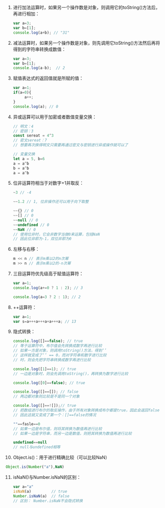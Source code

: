 1. 进行加法运算时，如果另一个操作数是对象，则调用它的toString()方法后，再进行相加：

   ``` js
   var a=3;
   var b=[1];
   console.log(a+b); // "31"
   ```

2. 减法运算时，如果另一个操作数是对象，则先调用它toString()方法然后再将得到的字符串转换成数值：

   ``` js
   var a=3;
   var b=[1];
   console.log(a-b);  // 2
   ```

3. 赋值表达式的返回值就是所赋的值：

   ``` js
   var a=1;
   if(a=0){
        a++;
   }
   console.log(a); // 0
   ```

4. 异或运算可以用于加密或者数值变量交换：

   ``` js
   // 明文：4
   // 密钥：3
   const sereat = 4^3
   // 密文sereat：7
   // 想要再次换得明文只需要再通过密文与密钥进行异或操作就可以了
   
   // 变量交换
   let a = 5, b=6
   a = a^b
   b = a^b
   a = a^b
   ```

5. 位非运算符相当于对数字+1并取反：

   ``` js
   ~3 // -4
   
   ~~1.2 // 1, 位非操作还可以用于向下取整
   
   ~~{} // 0
   ~~[] // 0
   ~~null // 0
   ~~undefined // 0
   ~~NaN // 0          
   // 使用位非时，它会非数字当做0来运算，包括NaN
   // 因此位非即为-1，双位非即为0
   ```

6. 左移与右移：

   ``` js
   m << n // 表示m乘以2的n次幂
   m >> n // 表示m乘以2的-n次幂
   ```

7. 三目运算符优先级高于赋值运算符：

   ``` js
   var a=1;
   console.log(a+=0 ? 1 : 2); // 3
   
   console.log(a=3 ? 2 : 1); // 2
   ```

8. ++运算符：

   ``` js
   var a=1;
   var s=a+++a+++a+a+++a; // 13
   ```

9. 隐式转换：

   ``` js
   console.log([]==false); // true
   // 等于运算符中，布尔值会先转换成数字再进行比较
   // 如果一方是对象，则调用toString()方法，得到‘’
   // 这样就变成了‘’ == 0，而对字符串和数字进行比较
   // 时，则会先把字符串转换成数字再进行比较
   
   console.log([1]==1); // true
   // 一边是对象时，则会先调用toString()，再转换为数字进行比较
   
   console.log([0]==false); // true
   
   console.log([]==[]); // false
   // 两边都对象则比较是不是同一个对象
   
   console.log([]==![]);// true
   // 把数组进行布尔的取反操作，由于所有对象转换成布尔都是true，因此会返回false
   // 因此这就又变成了第一个：[]==false的情况
   
   ""==fasle==0
   // 如果一边是布尔值，则将其转换为数值再进行比较
   // 如果一边是字符串，而另一边是数值，则把其转换为数值再进行比较
   
   undefined==null 
   // null与undefined相等
   ```

10. Object.is()：用于进行精确比较（可以比较NaN）

   ``` js
   Object.is(Number("a"),NaN)
   ```

11. isNaN()与Number.isNaN的区别：

    ``` js
    var a="a"
    isNaN(a)         // true
    Number.isNaN(a)  // false
    // 区别： Number.isNaN不会隐式转换
    ```

    
